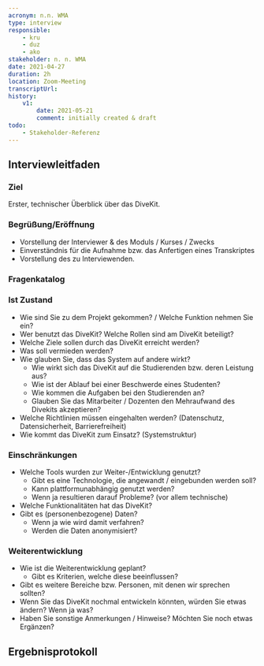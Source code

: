 ```yaml
---
acronym: n.n. WMA
type: interview
responsible: 
    - kru
    - duz
    - ako
stakeholder: n. n. WMA
date: 2021-04-27
duration: 2h
location: Zoom-Meeting
transcriptUrl: 
history:
    v1:
        date: 2021-05-21
        comment: initially created & draft
todo: 
    - Stakeholder-Referenz
---
```


## Interviewleitfaden

### Ziel 

Erster, technischer Überblick über das DiveKit.

### Begrüßung/Eröffnung

* Vorstellung der Interviewer & des Moduls / Kurses / Zwecks 
* Einverständnis für die Aufnahme bzw. das Anfertigen eines Transkriptes 
* Vorstellung des zu Interviewenden. 

### Fragenkatalog

### Ist Zustand
* Wie sind Sie zu dem Projekt gekommen? / Welche Funktion nehmen Sie ein? 
* Wer benutzt das DiveKit? Welche Rollen sind am DiveKit beteiligt?
* Welche Ziele sollen durch das DiveKit erreicht werden? 
* Was soll vermieden werden?
* Wie glauben Sie, dass das System auf andere wirkt?  
    * Wie wirkt sich das DiveKit auf die Studierenden bzw. deren Leistung aus?
    * Wie ist der Ablauf bei einer Beschwerde eines Studenten?  
    * Wie kommen die Aufgaben bei den Studierenden an?
    * Glauben Sie das Mitarbeiter / Dozenten den Mehraufwand des Divekits akzeptieren? 
* Welche Richtlinien müssen eingehalten werden? (Datenschutz, Datensicherheit, Barrierefreiheit)
* Wie kommt das DiveKit zum Einsatz? (Systemstruktur)

### Einschränkungen
* Welche Tools wurden zur Weiter-/Entwicklung genutzt? 
    * Gibt es eine Technologie, die angewandt / eingebunden werden soll?
    * Kann plattformunabhängig genutzt werden?
    * Wenn ja resultieren darauf Probleme? (vor allem technische)
* Welche Funktionalitäten hat das DiveKit? 
* Gibt es (personenbezogene) Daten?  
    * Wenn ja wie wird damit verfahren? 
    * Werden die Daten anonymisiert? 

### Weiterentwicklung
* Wie ist die Weiterentwicklung geplant?
    * Gibt es Kriterien, welche diese beeinflussen?
* Gibt es weitere Bereiche bzw. Personen, mit denen wir sprechen sollten?
* Wenn Sie das DiveKit nochmal entwickeln könnten, würden Sie etwas ändern? Wenn ja was?
* Haben Sie sonstige Anmerkungen / Hinweise? Möchten Sie noch etwas Ergänzen? 

## Ergebnisprotokoll
